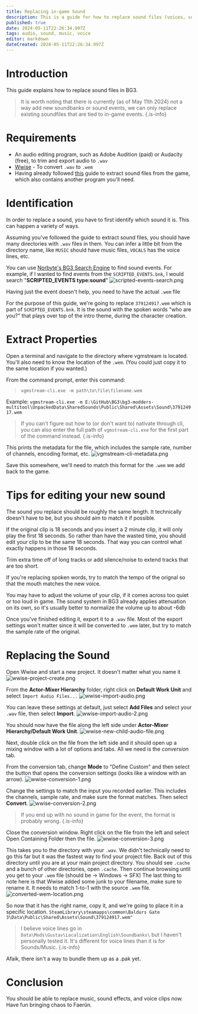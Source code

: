 ```yaml
---
title: Replacing in-game Sound
description: This is a guide for how to replace sound files (voices, sound effects, music) in game
published: true
date: 2024-05-11T22:26:34.997Z
tags: audio, sound, music, voice
editor: markdown
dateCreated: 2024-05-11T22:26:34.997Z
---
```


# Introduction
This guide explains how to replace sound files in BG3.
> It is worth noting that there is currently (as of May 11th 2024) not a way add new soundbanks or sound events, we can only replace existing soundfiles that are tied to in-game events.
{.is-info}


# Requirements
- An audio editing program, such as Adobe Audition (paid) or Audacity (free), to trim and export audio to `.wav`
- [Wwise](https://www.audiokinetic.com/download/) - To convert `.wav` to `.wem`
- Having already followed [this](/Tutorials/Sound/Extract-Audio) guide to extract sound files from the game, which also contains another program you'll need.

# Identification
In order to replace a sound, you have to first identify which sound it is. 
This can happen a variety of ways.

Assuming you've followed the guide to extract sound files, you should have many directories with `.wav` files in them.
You can infer a little bit from the directory name, like `MUSIC` should have music files, `VOCALS` has the voice lines, etc.

You can use [Norbyte's BG3 Search Engine](https://bg3.norbyte.dev/search) to find sound events. 
For example, if I wanted to find events from the `SCRIPTED_EVENTS.bnk`, I would search "**SCRIPTED_EVENTS type:sound**"
![scripted-events-search.png](/tutorials/sound/scripted-events-search.png)

Having just the event doesn't help, you need to have the actual `.wem` file

For the purpose of this guide, we're going to replace `379124917.wem` which is part of `SCRIPTED_EVENTS.bnk`. 
It is the sound with the spoken words "who are you?" that plays over top of the intro theme, during the character creation.


# Extract Properties
Open a terminal and navigate to the directory where vgmstream is located.
You'll also need to know the location of the `.wem`. (You could just copy it to the same location if you wanted.)

From the command prompt, enter this command: 
> `vgmstream-cli.exe -m path\to\file\filename.wem`

Example: `vgmstream-cli.exe -m E:\GitHub\BG3\bg3-modders-multitool\UnpackedData\SharedSounds\Public\Shared\Assets\Sound\379124917.wem `

> If you can't figure out how to (or don't want to) nativate through cli, you can also enter the full path of `vgmstream-cli.exe` for the first part of the command instead.
{.is-info}

This prints the metadata for the file, which includes the sample rate, number of channels, encoding format, etc.
![vgmstream-cli-metadata.png](/tutorials/sound/vgmstream-cli-metadata.png)

Save this somewhere, we'll need to match this format for the `.wem` we add back to the game.

# Tips for editing your new sound
The sound you replace should be roughly the same length.
It technically doesn't have to be, but you should aim to match it if possible.

If the original clip is 18 seconds and you insert a 2 minute clip, it will only play the first 18 seconds.
So rather than have the wasted time, you should edit your clip to be the same 18 seconds. 
That way you can control what exactly happens in those 18 seconds.

Trim extra time off of long tracks or add silence/noise to extend tracks that are too short.

If you're replacing spoken words, try to match the tempo of the orignal so that the mouth matches the new voice.

You may have to adjust the volume of your clip, if it comes across too quiet or too loud in game. The sound system in BG3 already applies attenuation on its own, so it's usually better to normalize the volume up to about -6db

Once you've finished editing it, export it to a `.wav` file. 
Most of the export settings won't matter since it will be converted to `.wem` later, but try to match the sample rate of the original.

# Replacing the Sound
Open Wwise and start a new project. It doesn't matter what you name it
![wwise-project-create.png](/tutorials/sound/wwise-project-create.png)

From the **Actor-Mixer Hierarchy** folder, right click on **Default Work Unit** and select `Import Audio Files...`
![wwise-import-audio.png](/tutorials/sound/wwise-import-audio.png)

You can leave these settings at default, just select **Add Files** and select your `.wav` file, then select **Import**.
![wwise-import-audio-2.png](/tutorials/sound/wwise-import-audio-2.png)

You should now have the file along the left side under **Actor-Mixer Hierarchy/Default Work Unit**.
![wwise-new-child-audio-file.png](/tutorials/sound/wwise-new-child-audio-file.png)

Next, double click on the file from the left side and it should open up a mixing window with a lot of options and tabs. 
All we need is the *conversion* tab.

From the conversion tab, change **Mode** to "Define Custom" and then select the button that opens the conversion settings (looks like a window with an arrow).
![wwise-conversion-1.png](/tutorials/sound/wwise-conversion-1.png)

Change the settings to match the input you recorded earlier. This includes the channels, sample rate, and make sure the format matches. Then select **Convert**.
![wwise-conversion-2.png](/tutorials/sound/wwise-conversion-2.png)
> If you end up with no sound in game for the event, the format is probably wrong.
{.is-info}

Close the conversion window.
Right click on the file from the left and select Open Containing Folder then the file.
![wwise-conversion-3.png](/tutorials/sound/wwise-conversion-3.png)

This takes you to the directory with your `.wav`.
We didn't technically need to go this far but it was the fastest way to find your project file.
Back out of this directory until you are at your main project directory. 
You should see `.cache` and a bunch of other directories, open `.cache`.
Then continue browsing until you get to your `.wem` file (should be -> Windows -> SFX)
The last thing to note here is that Wwise added some junk to your filename, make sure to rename it. It needs to match 1-to-1 with the source `.wem` file.
![converted-wem-location.png](/tutorials/sound/converted-wem-location.png)

So now that it has the right name, copy it, and we're going to place it in a specific location.
`SteamLibrary\steamapps\common\Baldurs Gate 3\Data\Public\Shared\Assets\Sound\379124917.wem"`

> I believe voice lines go in `Data\Mods\Gustav\Localization\English\Soundbanks\` but I haven't personally tested it. It's different for voice lines than it is for Sounds/Music.
{.is-info}


Afaik, there isn't a way to bundle them up as a .pak yet.

# Conclusion
You should be able to replace music, sound effects, and voice clips now. 
Have fun bringing chaos to Faerûn.
